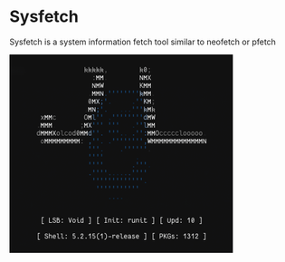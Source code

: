 # Sysfetch

Sysfetch is a system information fetch tool similar to neofetch or pfetch

![](scrot.png)
